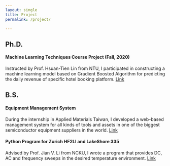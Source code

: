 ```yaml
---
layout: single
title: Project
permalink: /project/

---
```

## Ph.D.
#### Machine Learning Techniques Course Project (Fall, 2020)
Instructed by Prof. Hsuan-Tien Lin from NTU, I participated in constructing a machine learning model based on Gradient Boosted Algorithm for predicting the daily revenue of specific hotel booking platform. [Link](https://github.com/tingyi-chen/ML-Final-Project)

## B.S.
#### Equipment Management System
During the internship in Applied Materials Taiwan, I developed a web-based management system for all kinds of tools and assets in one of the biggest semiconductor equipment suppliers in the world. [Link](https://github.com/tingyi-chen/EMS)
#### Python Program for Zurich HF2LI and LakeShore 335
Advised by Prof. Jian V. Li from NCKU, I wrote a program that provides DC, AC and frequency sweeps in the desired temperature environment. [Link](https://github.com/tingyi-chen/ZurichxLakeShore)